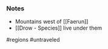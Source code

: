 ### Notes 

- Mountains west of [[Faerun]]
- [[Drow - Species]] live under them

#regions  #untraveled
